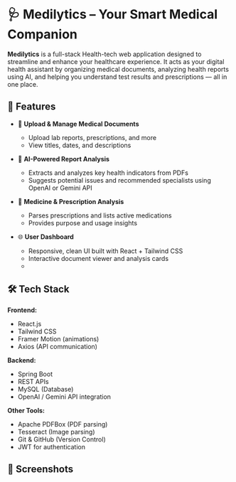 # 🩺 Medilytics – Your Smart Medical Companion

**Medilytics** is a full-stack Health-tech web application designed to streamline and enhance your healthcare experience. It acts as your digital health assistant by organizing medical documents, analyzing health reports using AI, and helping you understand test results and prescriptions — all in one place.

## 🚀 Features

- 📁 **Upload & Manage Medical Documents**
  - Upload lab reports, prescriptions, and more
  - View titles, dates, and descriptions

- 🧠 **AI-Powered Report Analysis**
  - Extracts and analyzes key health indicators from PDFs
  - Suggests potential issues and recommended specialists using OpenAI or Gemini API

- 💊 **Medicine & Prescription Analysis**
  - Parses prescriptions and lists active medications
  - Provides purpose and usage insights

- 🌐 **User Dashboard**
  - Responsive, clean UI built with React + Tailwind CSS
  - Interactive document viewer and analysis cards
  - 
## 🛠️ Tech Stack

**Frontend:**
- React.js
- Tailwind CSS
- Framer Motion (animations)
- Axios (API communication)

**Backend:**
- Spring Boot
- REST APIs
- MySQL (Database)
- OpenAI / Gemini API integration

**Other Tools:**
- Apache PDFBox (PDF parsing)
- Tesseract (Image parsing)
- Git & GitHub (Version Control)
- JWT for authentication

## 📸 Screenshots



